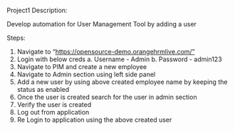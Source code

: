 Project1 Description:

Develop automation for User Management Tool by adding a user

Steps:
1. Navigate to “https://opensource-demo.orangehrmlive.com/”
2. Login with below creds
a. Username - Admin
b. Password - admin123
3. Navigate to PIM and create a new employee
4. Navigate to Admin section using left side panel
5. Add a new user by using above created employee name by keeping the status as
enabled
6. Once the user is created search for the user in admin section
7. Verify the user is created
8. Log out from application
9. Re Login to application using the above created user
